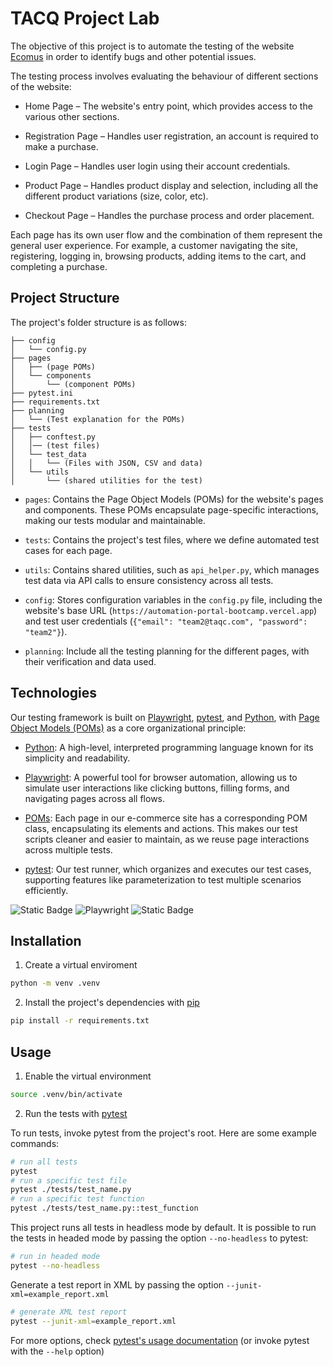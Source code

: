 # TACQ Project Lab

The objective of this project is to automate the testing of the website [Ecomus](https://automation-portal-bootcamp.vercel.app) in order to identify bugs and other potential issues.

The testing process involves evaluating the behaviour of different sections of the website:

* Home Page – The website's entry point, which provides access to the various other sections.

* Registration Page – Handles user registration, an account is required to make a purchase.

* Login Page – Handles user login using their account credentials.

* Product Page – Handles product display and selection, including all the different product variations (size, color, etc).

* Checkout Page – Handles the purchase process and order placement.

Each page has its own user flow and the combination of them represent the general user experience. For example, a customer navigating the site, registering, logging in, browsing products, adding items to the cart, and completing a purchase.

## Project Structure

The project's folder structure is as follows:

```
├── config
│   └── config.py
├── pages
│   ├── (page POMs)
│   └── components
│       └── (component POMs)
├── pytest.ini
├── requirements.txt
├── planning
│   └── (Test explanation for the POMs)
├── tests
│   ├── conftest.py
│   │── (test files)
│   └── test_data
│   │   └── (Files with JSON, CSV and data)
│   └── utils
│       └── (shared utilities for the test)
```

* `pages`: Contains the Page Object Models (POMs) for the website's pages and components. These POMs encapsulate page-specific interactions, making our tests modular and maintainable.

* `tests`: Contains the project's test files, where we define automated test cases for each page.

* `utils`: Contains shared utilities, such as `api_helper.py`, which manages test data via API calls to ensure consistency across all tests.

* `config`: Stores configuration variables in the `config.py` file, including the website's base URL (`https://automation-portal-bootcamp.vercel.app`) and test user credentials (`{"email": "team2@taqc.com", "password": "team2"}`).

* `planning`: Include all the testing planning for the different pages, with their verification and data used.

## Technologies

Our testing framework is built on [Playwright](https://playwright.dev/python/), [pytest](https://docs.pytest.org/en/stable/), and [Python](https://www.python.org), with [Page Object Models (POMs)](https://playwright.dev/python/docs/pom) as a core organizational principle:

* [Python](https://www.python.org): A high-level, interpreted programming language known for its simplicity and readability.

* [Playwright](https://playwright.dev/python/): A powerful tool for browser automation, allowing us to simulate user interactions like clicking buttons, filling forms, and navigating pages across all flows.

* [POMs](https://playwright.dev/python/docs/pom): Each page in our e-commerce site has a corresponding POM class, encapsulating its elements and actions. This makes our test scripts cleaner and easier to maintain, as we reuse page interactions across multiple tests.

* [pytest](https://docs.pytest.org/en/stable/): Our test runner, which organizes and executes our test cases, supporting features like parameterization to test multiple scenarios efficiently.

![Static Badge](https://img.shields.io/badge/3.13.2-yellow?style=for-the-badge&logo=python&label=Python) ![Playwright](https://img.shields.io/badge/1.51.0-%232EAD33?style=for-the-badge&logo=playwright&label=Playwright&logoColor=white&color=orange) ![Static Badge](https://img.shields.io/badge/8.3.5-blue?style=for-the-badge&logo=pytest&label=Pytest)

## Installation

1. Create a virtual enviroment

```bash
python -m venv .venv
```

2. Install the project's dependencies with [pip](https://pip.pypa.io/en/stable/)

```bash
pip install -r requirements.txt
```

## Usage

1. Enable the virtual environment

```bash
source .venv/bin/activate
```

2. Run the tests with [pytest](https://docs.pytest.org/en/stable/)

To run tests, invoke pytest from the project's root. Here are some example commands:

```bash
# run all tests
pytest
# run a specific test file
pytest ./tests/test_name.py
# run a specific test function
pytest ./tests/test_name.py::test_function
```

This project runs all tests in headless mode by default. It is possible to run the tests in headed mode by passing the option `--no-headless` to pytest:

```bash
# run in headed mode
pytest --no-headless
```

Generate a test report in XML by passing the option `--junit-xml=example_report.xml`

```bash
# generate XML test report
pytest --junit-xml=example_report.xml
```

For more options, check [pytest's usage documentation](https://docs.pytest.org/en/stable/how-to/usage.html) (or invoke pytest with the `--help` option)